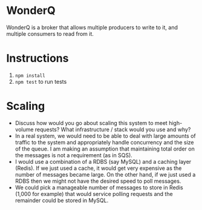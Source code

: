 # WonderQ

WonderQ is a broker that allows multiple producers to write to it, and multiple consumers to read from it.

# Instructions
1. `npm install`
2. `npm test` to run tests

# Scaling
- Discuss how would you go about scaling this system to meet high-volume requests? What infrastructure / stack would you use and why?
- In a real system, we would need to be able to deal with large amounts of traffic to the system and appropriately handle concurrency and the size of the queue. I am making an assumption that maintaining total order on the messages is not a requirement (as in SQS).
- I would use a combination of a RDBS (say MySQL) and a caching layer (Redis). If we just used a cache, it would get very expensive as the number of messages became large. On the other hand, if we just used a RDBS then we might not have the desired speed to poll messages.
- We could pick a manageable number of messages to store in Redis (1,000 for example) that would service polling requests and the remainder could be stored in MySQL.
